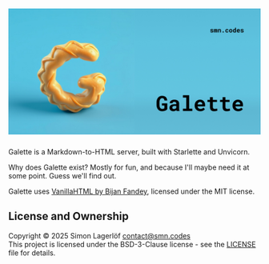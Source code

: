 # ![Galette](./docs/banner.jpg)

Galette is a Markdown-to-HTML server, built with Starlette and Unvicorn.

Why does Galette exist? Mostly for fun, and because I'll maybe need it at some point. Guess we'll find out.

Galette uses [VanillaHTML by Bijan Fandey](https://github.com/fandeytech/VanillaHTML), licensed under the MIT license.

License and Ownership
---------------------
Copyright © 2025 Simon Lagerlöf [contact@smn.codes](mailto:contact@smn.codes)   
This project is licensed under the BSD-3-Clause license - see the [LICENSE](./LICENSE) file for details.